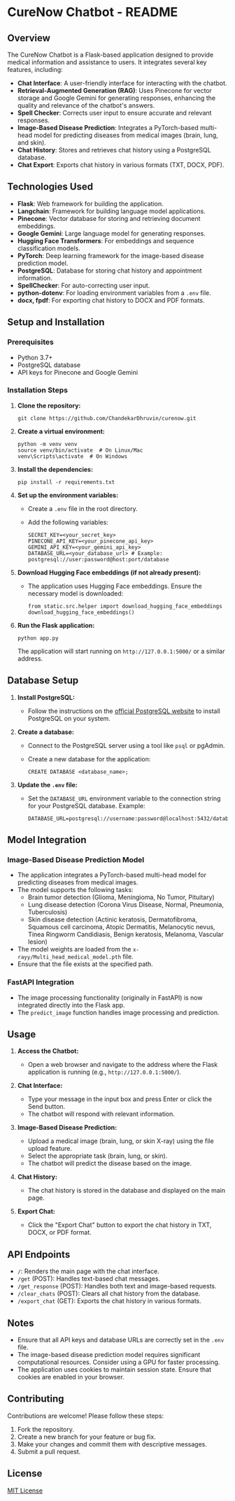 # CureNow Chatbot - README

## Overview

The CureNow Chatbot is a Flask-based application designed to provide medical information and assistance to users. It integrates several key features, including:

-   **Chat Interface**: A user-friendly interface for interacting with the chatbot.
-   **Retrieval-Augmented Generation (RAG)**: Uses Pinecone for vector storage and Google Gemini for generating responses, enhancing the quality and relevance of the chatbot's answers.
-   **Spell Checker**: Corrects user input to ensure accurate and relevant responses.
-   **Image-Based Disease Prediction**: Integrates a PyTorch-based multi-head model for predicting diseases from medical images (brain, lung, and skin).
-   **Chat History**: Stores and retrieves chat history using a PostgreSQL database.
-   **Chat Export**: Exports chat history in various formats (TXT, DOCX, PDF).

## Technologies Used

-   **Flask**: Web framework for building the application.
-   **Langchain**: Framework for building language model applications.
-   **Pinecone**: Vector database for storing and retrieving document embeddings.
-   **Google Gemini**: Large language model for generating responses.
-   **Hugging Face Transformers**: For embeddings and sequence classification models.
-   **PyTorch**: Deep learning framework for the image-based disease prediction model.
-   **PostgreSQL**: Database for storing chat history and appointment information.
-   **SpellChecker**: For auto-correcting user input.
-   **python-dotenv**: For loading environment variables from a `.env` file.
-   **docx, fpdf**: For exporting chat history to DOCX and PDF formats.

## Setup and Installation

### Prerequisites

-   Python 3.7+
-   PostgreSQL database
-   API keys for Pinecone and Google Gemini

### Installation Steps

1.  **Clone the repository:**

    ```
    git clone https://github.com/ChandekarDhruvin/curenow.git

    ```

2.  **Create a virtual environment:**

    ```
    python -m venv venv
    source venv/bin/activate  # On Linux/Mac
    venv\Scripts\activate  # On Windows
    ```

3.  **Install the dependencies:**

    ```
    pip install -r requirements.txt
    ```

4.  **Set up the environment variables:**

    -   Create a `.env` file in the root directory.
    -   Add the following variables:

        ```
        SECRET_KEY=<your_secret_key>
        PINECONE_API_KEY=<your_pinecone_api_key>
        GEMINI_API_KEY=<your_gemini_api_key>
        DATABASE_URL=<your_database_url> # Example: postgresql://user:password@host:port/database
        ```

5.  **Download Hugging Face embeddings (if not already present):**

    -   The application uses Hugging Face embeddings. Ensure the necessary model is downloaded:

        ```
        from static.src.helper import download_hugging_face_embeddings
        download_hugging_face_embeddings()
        ```

6.  **Run the Flask application:**

    ```
    python app.py
    ```

    The application will start running on `http://127.0.0.1:5000/` or a similar address.

## Database Setup

1.  **Install PostgreSQL:**

    -   Follow the instructions on the [official PostgreSQL website](https://www.postgresql.org/) to install PostgreSQL on your system.

2.  **Create a database:**

    -   Connect to the PostgreSQL server using a tool like `psql` or pgAdmin.
    -   Create a new database for the application:

        ```
        CREATE DATABASE <database_name>;
        ```

3.  **Update the `.env` file:**

    -   Set the `DATABASE_URL` environment variable to the connection string for your PostgreSQL database.
        Example:

        ```
        DATABASE_URL=postgresql://username:password@localhost:5432/databasename
        ```

## Model Integration

### Image-Based Disease Prediction Model

-   The application integrates a PyTorch-based multi-head model for predicting diseases from medical images.
-   The model supports the following tasks:
    -   Brain tumor detection (Glioma, Meningioma, No Tumor, Pituitary)
    -   Lung disease detection (Corona Virus Disease, Normal, Pneumonia, Tuberculosis)
    -   Skin disease detection (Actinic keratosis, Dermatofibroma, Squamous cell carcinoma, Atopic Dermatitis, Melanocytic nevus, Tinea Ringworm Candidiasis, Benign keratosis, Melanoma, Vascular lesion)
-   The model weights are loaded from the `x-rayy/Multi_head_medical_model.pth` file.
-   Ensure that the file exists at the specified path.

### FastAPI Integration

-   The image processing functionality (originally in FastAPI) is now integrated directly into the Flask app.
-   The `predict_image` function handles image processing and prediction.

## Usage

1.  **Access the Chatbot:**

    -   Open a web browser and navigate to the address where the Flask application is running (e.g., `http://127.0.0.1:5000/`).

2.  **Chat Interface:**

    -   Type your message in the input box and press Enter or click the Send button.
    -   The chatbot will respond with relevant information.

3.  **Image-Based Disease Prediction:**

    -   Upload a medical image (brain, lung, or skin X-ray) using the file upload feature.
    -   Select the appropriate task (brain, lung, or skin).
    -   The chatbot will predict the disease based on the image.


4.  **Chat History:**

    -   The chat history is stored in the database and displayed on the main page.

5.  **Export Chat:**

    -   Click the "Export Chat" button to export the chat history in TXT, DOCX, or PDF format.

## API Endpoints

-   `/`: Renders the main page with the chat interface.
-   `/get` (POST): Handles text-based chat messages.
-   `/get_response` (POST): Handles both text and image-based requests.
-   `/clear_chats` (POST): Clears all chat history from the database.
-   `/export_chat` (GET): Exports the chat history in various formats.

## Notes

-   Ensure that all API keys and database URLs are correctly set in the `.env` file.
-   The image-based disease prediction model requires significant computational resources. Consider using a GPU for faster processing.
-   The application uses cookies to maintain session state. Ensure that cookies are enabled in your browser.

## Contributing

Contributions are welcome! Please follow these steps:

1.  Fork the repository.
2.  Create a new branch for your feature or bug fix.
3.  Make your changes and commit them with descriptive messages.
4.  Submit a pull request.

## License

[MIT License](LICENSE)
